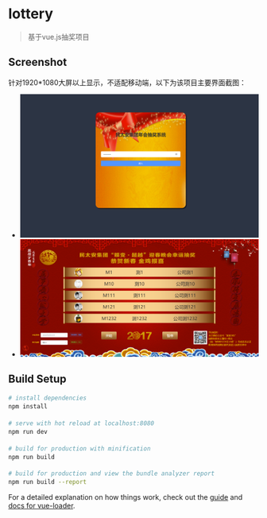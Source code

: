 # lottery

> 基于vue.js抽奖项目

## Screenshot
针对1920*1080大屏以上显示，不适配移动端，以下为该项目主要界面截图：
+ ![登录界面](screenshot/1.png)
+ ![抽奖界面](screenshot/2.png)


## Build Setup

``` bash
# install dependencies
npm install

# serve with hot reload at localhost:8080
npm run dev

# build for production with minification
npm run build

# build for production and view the bundle analyzer report
npm run build --report
```

For a detailed explanation on how things work, check out the [guide](http://vuejs-templates.github.io/webpack/) and [docs for vue-loader](http://vuejs.github.io/vue-loader).
